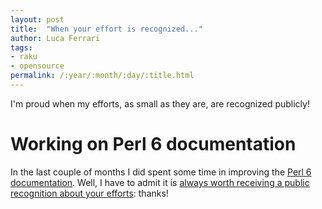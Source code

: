 ```yaml
---
layout: post
title:  "When your effort is recognized..."
author: Luca Ferrari
tags:
- raku
- opensource
permalink: /:year/:month/:day/:title.html
---
```


I'm proud when my efforts, as small as they are, are recognized publicly!

# Working on Perl 6 documentation

In the last couple of months I did spent some time in improving the [Perl 6 documentation](https://docs.perl6.org).
Well, I have to admit it is
[always worth receiving a public recognition about your efforts](https://github.com/perl6/doc/issues/1731#issuecomment-360715687): thanks!
